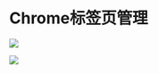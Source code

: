 # Chrome标签页管理

![](https://raw.githubusercontent.com/zhenfeng-zhu/pic-go/main/202305141651863.png)

![](https://raw.githubusercontent.com/zhenfeng-zhu/pic-go/main/202305141652858.png)